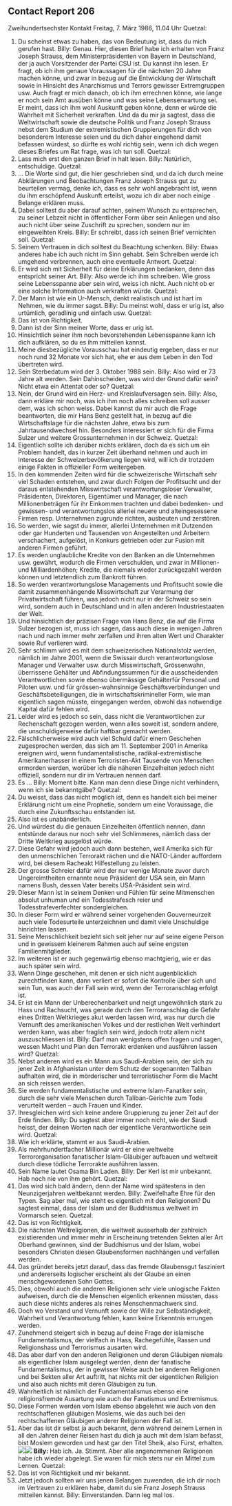 ## Contact Report 206
Zweihundertsechster Kontakt
Freitag, 7. März 1986, 11.04 Uhr
Quetzal:
1. Du scheinst etwas zu haben, das von Bedeutung ist, dass du mich gerufen hast.
Billy:
Genau. Hier, diesen Brief habe ich erhalten von Franz Joseph Strauss, dem Ministerpräsidenten von Bayern in Deutschland, der ja auch Vorsitzender der Partei CSU ist. Du kannst ihn lesen. Er fragt, ob ich ihm genaue Voraussagen für die nächsten 20 Jahre machen könne, und zwar in bezug auf die Entwicklung der Wirtschaft sowie in Hinsicht des Anarchismus und Terrors gewisser Extremgruppen usw. Auch fragt er mich danach, ob ich ihm errechnen könne, wie lange er noch sein Amt ausüben könne und was seine Lebenserwartung sei. Er meint, dass ich ihm wohl Auskunft geben könne, denn er würde die Wahrheit mit Sicherheit verkraften. Und da du mir ja sagtest, dass die Weltwirtschaft sowie die deutsche Politik und Franz Joseph Strauss nebst dem Studium der extremistischen Gruppierungen für dich von besonderem Interesse seien und du dich daher eingehend damit befassen würdest, so dürfte es wohl richtig sein, wenn ich dich wegen dieses Briefes um Rat frage, was ich tun soll.
Quetzal:
2. Lass mich erst den ganzen Brief in halt lesen.
Billy:
Natürlich, entschuldige.
Quetzal:
3. … Die Worte sind gut, die hier geschrieben sind, und da ich durch meine Abklärungen und Beobachtungen Franz Joseph Strauss gut zu beurteilen vermag, denke ich, dass es sehr wohl angebracht ist, wenn du ihm erschöpfend Auskunft erteilst, wozu ich dir aber noch einige Belange erklären muss.
4. Dabei solltest du aber darauf achten, seinem Wunsch zu entsprechen, zu seiner Lebzeit nicht in öffentlicher Form über sein Anliegen und also auch nicht über seine Zuschrift zu sprechen, sondern nur im eingeweihten Kreis.
Billy:
Er schreibt, dass ich seinen Brief vernichten soll.
Quetzal:
5. Seinem Vertrauen in dich solltest du Beachtung schenken.
Billy:
Etwas anderes habe ich auch nicht im Sinn gehabt. Sein Schreiben werde ich umgehend verbrennen, auch eine eventuelle Antwort.
Quetzal:
6. Er wird sich mit Sicherheit für deine Erklärungen bedanken, denn das entspricht seiner Art.
Billy:
Also werde ich ihm schreiben. Wie gross seine Lebensspanne aber sein wird, weiss ich nicht. Auch nicht ob er eine solche Information auch verkraften würde.
Quetzal:
7. Der Mann ist wie ein Ur-Mensch, denkt realistisch und ist hart im Nehmen, wie du immer sagst.
Billy:
Du meinst wohl, dass er urig ist, also urtümlich, geradlinig und einfach usw.
Quetzal:
8. Das ist von Richtigkeit.
9. Dann ist der Sinn meiner Worte, dass er urig ist.
10. Hinsichtlich seiner ihm noch bevorstehenden Lebensspanne kann ich dich aufklären, so du es ihm mitteilen kannst.
11. Meine diesbezügliche Vorausschau hat eindeutig ergeben, dass er nur noch rund 32 Monate vor sich hat, ehe er aus dem Leben in den Tod übertreten wird.
12. Sein Sterbedatum wird der 3. Oktober 1988 sein.
Billy:
Also wird er 73 Jahre alt werden. Sein Dahinscheiden, was wird der Grund dafür sein? Nicht etwa ein Attentat oder so?
Quetzal:
13. Nein, der Grund wird ein Herz- und Kreislaufversagen sein.
Billy:
Also, dann erkläre mir noch, was ich ihm noch alles schreiben soll ausser dem, was ich schon weiss. Dabei kannst du mir auch die Frage beantworten, die mir Hans Benz gestellt hat, in bezug auf die Wirtschaftslage für die nächsten Jahre, etwa bis zum Jahrtausendwechsel hin. Besonders interessiert er sich für die Firma Sulzer und weitere Grossunternehmen in der Schweiz.
Quetzal:
14. Eigentlich sollte ich darüber nichts erklären, doch da es sich um ein Problem handelt, das in kurzer Zeit überhand nehmen und auch im Interesse der Schweizerbevölkerung liegen wird, will ich dir trotzdem einige Fakten in offizieller Form weitergeben.
15. In den kommenden Zeiten wird für die schweizerische Wirtschaft sehr viel Schaden entstehen, und zwar durch Folgen der Profitsucht und der daraus entstehenden Misswirtschaft verantwortungsloser Verwalter, Präsidenten, Direktoren, Eigentümer und Manager, die nach Millionenbeträgen für ihr Einkommen trachten und dabei bedenken- und gewissen- und verantwortungslos allerlei neuere und alteingesessene Firmen resp. Unternehmen zugrunde richten, ausbeuten und zerstören.
16. So werden, wie sagst du immer, allerlei Unternehmen mit Dutzenden oder gar Hunderten und Tausenden von Angestellten und Arbeitern verschachert, aufgelöst, in Konkurs getrieben oder zur Fusion mit anderen Firmen geführt.
17. Es werden unglaubliche Kredite von den Banken an die Unternehmen usw. gewährt, wodurch die Firmen verschulden, und zwar in Millionen- und Milliardenhöhen; Kredite, die niemals wieder zurückgezahlt werden können und letztendlich zum Bankrott führen.
18. So werden verantwortungslose Managements und Profitsucht sowie die damit zusammenhängende Misswirtschaft zur Verarmung der Privatwirtschaft führen, was jedoch nicht nur in der Schweiz so sein wird, sondern auch in Deutschland und in allen anderen Industriestaaten der Welt.
19. Und hinsichtlich der präzisen Frage von Hans Benz, die auf die Firma Sulzer bezogen ist, muss ich sagen, dass auch diese in wenigen Jahren nach und nach immer mehr zerfallen und ihren alten Wert und Charakter sowie Ruf verlieren wird.
20. Sehr schlimm wird es mit dem schweizerischen Nationalstolz werden, nämlich im Jahre 2001, wenn die Swissair durch verantwortungslose Manager und Verwalter usw. durch Misswirtschaft, Grössenwahn, überrissene Gehälter und Abfindungssummen für die ausscheidenden Verantwortlichen sowie ebenso übermässige Gehälterfür Personal und Piloten usw. und für grössen-wahnsinnige Geschäftsverbindungen und Geschäftsbeteiligungen, die in wirtschaftskrimineller Form, wie man eigentlich sagen müsste, eingegangen werden, obwohl das notwendige Kapital dafür fehlen wird.
21. Leider wird es jedoch so sein, dass nicht die Verantwortlichen zur Rechenschaft gezogen werden, wenn alles soweit ist, sondern andere, die unschuldigerweise dafür haftbar gemacht werden.
22. Fälschlicherweise wird auch viel Schuld dafür einem Geschehen zugesprochen werden, das sich am 11. September 2001 in Amerika ereignen wird, wenn fundamentalistische, radikal-extremistische Amerikanerhasser in einem Terroristen-Akt Tausende von Menschen ermorden werden, worüber ich die näheren Einzelheiten jedoch nicht offiziell, sondern nur dir im Vertrauen nennen darf.
23. Es …
Billy:
Moment bitte. Kann man denn diese Dinge nicht verhindern, wenn ich sie bekanntgäbe?
Quetzal:
24. Du weisst, dass das nicht möglich ist, denn es handelt sich bei meiner Erklärung nicht um eine Prophetie, sondern um eine Voraussage, die durch eine Zukunftsschau entstanden ist.
25. Also ist es unabänderlich.
26. Und würdest du die genauen Einzelheiten öffentlich nennen, dann entstünde daraus nur noch sehr viel Schlimmeres, nämlich dass der Dritte Weltkrieg ausgelöst würde.
27. Diese Gefahr wird jedoch auch dann bestehen, weil Amerika sich für den unmenschlichen Terrorakt rächen und die NATO-Länder auffordern wird, bei diesem Racheakt Hilfestellung zu leisten.
28. Der grosse Schreier dafür wird der nur wenige Monate zuvor durch Ungereimtheiten ernannte neue Präsident der USA sein, ein Mann namens Bush, dessen Vater bereits USA-Präsident sein wird.
29. Dieser Mann ist in seinem Denken und Fühlen für seine Mitmenschen absolut unhuman und ein Todesstrafesch reier und Todesstrafeverfechter sondergleichen.
30. In dieser Form wird er während seiner vorgehenden Gouverneurzeit auch viele Todesurteile unterzeichnen und damit viele Unschuldige hinrichten lassen.
31. Seine Menschlichkeit bezieht sich seit jeher nur auf seine eigene Person und in gewissem kleinerem Rahmen auch auf seine engsten Familienmitglieder.
32. Im weiteren ist er auch gegenwärtig ebenso machtgierig, wie er das auch später sein wird.
33. Wenn Dinge geschehen, mit denen er sich nicht augenblicklich zurechtfinden kann, dann verliert er sofort die Kontrolle über sich und sein Tun, was auch der Fall sein wird, wenn der Terroranschlag erfolgt ist.
34. Er ist ein Mann der Unberechenbarkeit und neigt ungewöhnlich stark zu Hass und Rachsucht, was gerade durch den Terroranschlag die Gefahr eines Dritten Weltkrieges akut werden lassen wird, was nur durch die Vernunft des amerikanischen Volkes und der restlichen Welt verhindert werden kann, was aber fraglich sein wird, jedoch trotz allem nicht auszuschliessen ist.
Billy:
Darf man wenigstens offen fragen und sagen, wessen Macht und Plan den Terrorakt erdenken und ausführen lassen wird?
Quetzal:
35. Nebst anderen wird es ein Mann aus Saudi-Arabien sein, der sich zu jener Zeit in Afghanistan unter dem Schutz der sogenannten Taliban aufhalten wird, die in mörderischer und terroristischer Form die Macht an sich reissen werden.
36. Sie werden fundamentalistische und extreme Islam-Fanatiker sein, durch die sehr viele Menschen durch Taliban-Gerichte zum Tode verurteilt werden – auch Frauen und Kinder.
37. Ihresgleichen wird sich keine andere Gruppierung zu jener Zeit auf der Erde finden.
Billy:
Du sagtest aber immer noch nicht, wie der Saudi heisst, der deinen Worten nach der eigentliche Verantwortliche sein wird.
Quetzal:
38. Wie ich erklärte, stammt er aus Saudi-Arabien.
39. Als mehrhundertfacher Millionär wird er eine weltweite Terrororganisation fanatischer Islam-Gläubiger aufbauen und weltweit durch diese tödliche Terrorakte ausführen lassen.
40. Sein Name lautet Osama Bin Laden.
Billy:
Der Kerl ist mir unbekannt. Hab noch nie von ihm gehört.
Quetzal:
41. Das wird sich bald ändern, denn der Name wird spätestens in den Neunzigerjahren weltbekannt werden.
Billy:
Zweifelhafte Ehre für den Typen. Sag aber mal, wie steht es eigentlich mit den Religionen? Du sagtest einmal, dass der Islam und der Buddhismus weltweit im Vormarsch seien.
Quetzal:
42. Das ist von Richtigkeit.
43. Die nächsten Weltreligionen, die weltweit ausserhalb der zahlreich existierenden und immer mehr in Erscheinung tretenden Sekten aller Art Oberhand gewinnen, sind der Buddhismus und der Islam, wobei besonders Christen diesen Glaubensformen nachhängen und verfallen werden.
44. Das gründet bereits jetzt darauf, dass das fremde Glaubensgut fasziniert und andererseits logischer erscheint als der Glaube an einen menschgewordenen Sohn Gottes.
45. Dies, obwohl auch die anderen Religionen sehr viele unlogische Fakten aufweisen, durch die die Menschen eigenlich erkennen müssten, dass auch diese nichts anderes als reines Menschenmachwerk sind.
46. Doch wo Verstand und Vernunft sowie der Wille zur Selbständigkeit, Wahrheit und Verantwortung fehlen, kann keine Erkenntnis errungen werden.
47. Zunehmend steigert sich in bezug auf deine Frage der islamische Fundamentalismus, der vielfach in Hass, Rachegefühle, Rassen und Religionshass und Terrorismus ausarten wird.
48. Das aber darf von den anderen Religionen und deren Gläubigen niemals als eigentlicher Islam ausgelegt werden, denn der fanatische Fundamentalismus, der in gewisser Weise auch bei anderen Religionen und bei Sekten aller Art auftritt, hat nichts mit der eigentlichen Religion und also auch nichts mit deren Gläubigen zu tun.
49. Wahrheitlich ist nämlich der Fundamentalismus ebenso eine religionsfremde Ausartung wie auch der Fanatismus und Extremismus.
50. Diese Formen werden vom Islam ebenso abgelehnt wie auch von den rechtschaffenen gläubigen Moslems, wie das auch bei den rechtschaffenen Gläubigen anderer Religionen der Fall ist.
51. Aber das ist dir selbst ja auch bekannt, denn während deinem Lernen in all den Jahren deiner Reisen hast du dich ja auch mit dem Islam befasst, bist Moslem geworden und hast gar den Titel Sheik, also Fürst, erhalten.
[![](https://www.futureofmankind.co.uk/w/images/2/2c/CR-206-Image1.jpg)](https://www.futureofmankind.co.uk/Billy_Meier/<https:/www.futureofmankind.co.uk/w/images/2/2c/CR-206-Image1.jpg>)[![](https://www.futureofmankind.co.uk/w/images/e/e4/CR-206-Image2.jpg)](https://www.futureofmankind.co.uk/Billy_Meier/<https:/www.futureofmankind.co.uk/w/images/e/e4/CR-206-Image2.jpg>)
**Billy:**
Hab ich. Ja. Stimmt. Aber alle angenommenen Religionen habe ich wieder abgelegt. Sie waren für mich stets nur ein Mittel zum Lernen.
Quetzal:
52. Das ist von Richtigkeit und mir bekannt.
53. Jetzt jedoch sollten wir uns jenen Belangen zuwenden, die ich dir noch im Vertrauen zu erklären habe, damit du sie Franz Joseph Strauss mitteilen kannst.
Billy:
Einverstanden. Dann leg mal los.
